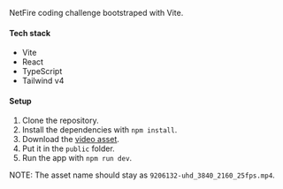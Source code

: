NetFire coding challenge bootstraped with Vite.

#### Tech stack

- Vite
- React
- TypeScript
- Tailwind v4

#### Setup

1. Clone the repository.
2. Install the dependencies with `npm install`.
3. Download the [video asset](https://www.pexels.com/video/birds-flying-on-the-sky-9206132/.).
4. Put it in the `public` folder.
5. Run the app with `npm run dev`.

NOTE: The asset name should stay as `9206132-uhd_3840_2160_25fps.mp4`.
